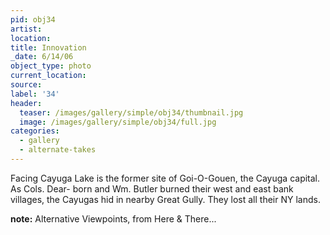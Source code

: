 ```yaml
---
pid: obj34
artist:
location:
title: Innovation
_date: 6/14/06
object_type: photo
current_location:
source:
label: '34'
header:
  teaser: /images/gallery/simple/obj34/thumbnail.jpg
  image: /images/gallery/simple/obj34/full.jpg
categories:
  - gallery
  - alternate-takes
---
```

Facing Cayuga Lake is the former site of Goi-O-Gouen, the Cayuga capital. As Cols. Dear- born and Wm. Butler burned their west and east bank villages, the Cayugas hid in nearby Great Gully. They lost all their NY lands.

**note:**
Alternative Viewpoints, from Here & There...
